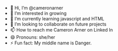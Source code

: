 - 👋 Hi, I’m @cameronarner
- 👀 I’m interested in growing
- 🌱 I’m currently learning javascript and HTML
- 💞️ I’m looking to collaborate on future projects
- 📫 How to reach me Cameron Arner on Linked In
- 😄 Pronouns: she/her
- ⚡ Fun fact: My middle name is Danger.

<!---
cameronarner/cameronarner is a ✨ special ✨ repository because its `README.md` (this file) appears on your GitHub profile.
You can click the Preview link to take a look at your changes.
--->
